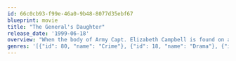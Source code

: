```yaml
---
id: 66c0cb93-f99e-46a0-9b48-8077d35ebf67
blueprint: movie
title: "The General's Daughter"
release_date: '1999-06-18'
overview: "When the body of Army Capt. Elizabeth Campbell is found on a Georgia military base, two investigators, Warrant Officers Paul Brenner and Sara Sunhill, are ordered to solve her murder. What they uncover is anything but clear-cut. Unseemly details emerge about Campbell's life, leading to allegations of a possible military coverup of her death and the involvement of her father, Lt. Gen. Joseph Campbell."
genres: '[{"id": 80, "name": "Crime"}, {"id": 18, "name": "Drama"}, {"id": 9648, "name": "Mystery"}, {"id": 53, "name": "Thriller"}]'
---
```

